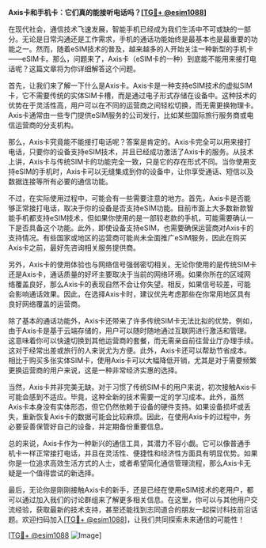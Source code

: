 **Axis卡和手机卡：它们真的能接听电话吗？[[TG💪+ @esim1088](https://t.me/s/esim1088)]**

在现代社会，通信技术飞速发展，智能手机已经成为我们生活中不可或缺的一部分。无论是日常沟通还是工作需求，手机的通话功能始终是最基本也是最重要的功能之一。然而，随着eSIM技术的普及，越来越多的人开始关注一种新型的手机卡——eSIM卡。那么，问题来了，Axis卡（eSIM卡的一种）到底能不能用来接打电话呢？这篇文章将为你详细解答这个问题。

首先，让我们来了解一下什么是Axis卡。Axis卡是一种支持eSIM技术的虚拟SIM卡，它不需要传统的实体SIM卡槽，而是通过电子形式存储在设备中。这种技术的优势在于灵活性高，用户可以在不同的运营商之间轻松切换，而无需更换物理卡。Axis卡通常由一些专门提供eSIM服务的公司发行，比如某些国际旅行服务商或电信运营商的分支机构。

那么，Axis卡究竟能不能接打电话呢？答案是肯定的。Axis卡完全可以用来接打电话，只要你的设备支持eSIM技术，并且已经成功激活了Axis卡的服务。从技术上讲，Axis卡与传统SIM卡的功能完全一致，只是它的存在形式不同。当你使用支持eSIM的手机时，Axis卡可以无缝集成到你的设备中，让你享受通话、短信以及数据连接等所有必要的通信功能。

不过，在实际使用过程中，可能会有一些需要注意的地方。首先，Axis卡是否能够正常接打电话，取决于你的设备是否支持eSIM功能。目前市面上大多数新款智能手机都支持eSIM技术，但如果你使用的是一部较老款的手机，可能需要确认一下是否具备这个功能。此外，即使设备支持eSIM，也需要确保运营商对Axis卡的支持情况。有些国家或地区的运营商可能尚未全面推广eSIM服务，因此在购买Axis卡之前，最好先咨询相关服务提供商。

另外，Axis卡的使用体验也与网络信号强弱密切相关。无论你使用的是传统SIM卡还是Axis卡，通话质量的好坏主要取决于当前的网络环境。如果你所在的区域网络覆盖良好，那么Axis卡的表现自然不会让你失望。相反，如果信号较差，可能会影响通话效果。因此，在选择Axis卡时，建议优先考虑那些在你常用地区具有良好网络覆盖的运营商。

除了基本的通话功能外，Axis卡还带来了许多传统SIM卡无法比拟的优势。例如，由于Axis卡是基于云端存储的，用户可以随时随地通过互联网进行激活和管理。这意味着你可以快速切换到其他运营商的套餐，而无需亲自前往营业厅办理手续。这对于经常出差或旅行的人来说尤为方便。此外，Axis卡还可以帮助节省成本。相比于购买多张实体SIM卡，使用Axis卡可以大幅降低开销，尤其是对于需要频繁更换运营商的用户来说，这是一种非常经济实惠的选择。

当然，Axis卡并非完美无缺。对于习惯了传统SIM卡的用户来说，初次接触Axis卡可能会感到不适应。毕竟，这种全新的技术需要一定的学习成本。此外，虽然Axis卡本身没有实体形态，但它仍然依赖于设备的硬件支持。如果设备损坏或丢失，重新恢复Axis卡的数据可能会比较麻烦。因此，在使用Axis卡的过程中，务必要妥善保管好自己的设备，并定期备份重要信息。

总的来说，Axis卡作为一种新兴的通信工具，其潜力不容小觑。它可以像普通手机卡一样正常接打电话，并且在灵活性、便捷性和经济性方面具有明显优势。如果你是一位追求高效生活方式的人士，或者希望简化通信管理流程，那么Axis卡无疑是一个值得尝试的新选择。

最后，无论你是刚刚接触Axis卡的新手，还是已经在使用eSIM技术的老用户，都可以通过加入我们的讨论群组来了解更多相关信息。在这里，你可以与其他用户交流经验，获取最新的技术支持，甚至还能找到志同道合的朋友一起探讨科技前沿话题。欢迎扫码加入[[TG💪+ @esim1088](https://t.me/s/esim1088)]，让我们共同探索未来通信的可能性！

[[TG💪+ @esim1088](https://t.me/s/esim1088) ![Image](https://i.postimg.cc/4NQfJmqS/Snipaste-2025-05-13-00-14-12.png)]